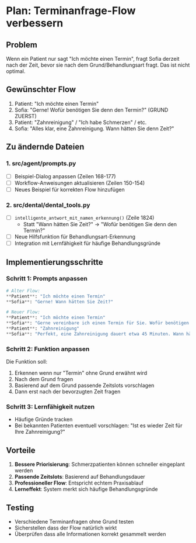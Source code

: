 # Plan: Terminanfrage-Flow verbessern

## Problem
Wenn ein Patient nur sagt "Ich möchte einen Termin", fragt Sofia derzeit nach der Zeit, bevor sie nach dem Grund/Behandlungsart fragt. Das ist nicht optimal.

## Gewünschter Flow
1. Patient: "Ich möchte einen Termin"
2. Sofia: "Gerne! Wofür benötigen Sie denn den Termin?" (GRUND ZUERST)
3. Patient: "Zahnreinigung" / "Ich habe Schmerzen" / etc.
4. Sofia: "Alles klar, eine Zahnreinigung. Wann hätten Sie denn Zeit?"

## Zu ändernde Dateien

### 1. src/agent/prompts.py
- [ ] Beispiel-Dialog anpassen (Zeilen 168-177)
- [ ] Workflow-Anweisungen aktualisieren (Zeilen 150-154)
- [ ] Neues Beispiel für korrekten Flow hinzufügen

### 2. src/dental/dental_tools.py
- [ ] `intelligente_antwort_mit_namen_erkennung()` (Zeile 1824)
  - Statt "Wann hätten Sie Zeit?" → "Wofür benötigen Sie denn den Termin?"
- [ ] Neue Hilfsfunktion für Behandlungsart-Erkennung
- [ ] Integration mit Lernfähigkeit für häufige Behandlungsgründe

## Implementierungsschritte

### Schritt 1: Prompts anpassen
```python
# Alter Flow:
**Patient**: "Ich möchte einen Termin"
**Sofia**: "Gerne! Wann hätten Sie Zeit?"

# Neuer Flow:
**Patient**: "Ich möchte einen Termin"
**Sofia**: "Gerne vereinbare ich einen Termin für Sie. Wofür benötigen Sie denn den Termin?"
**Patient**: "Zahnreinigung"
**Sofia**: "Perfekt, eine Zahnreinigung dauert etwa 45 Minuten. Wann hätten Sie denn Zeit?"
```

### Schritt 2: Funktion anpassen
Die Funktion soll:
1. Erkennen wenn nur "Termin" ohne Grund erwähnt wird
2. Nach dem Grund fragen
3. Basierend auf dem Grund passende Zeitslots vorschlagen
4. Dann erst nach der bevorzugten Zeit fragen

### Schritt 3: Lernfähigkeit nutzen
- Häufige Gründe tracken
- Bei bekannten Patienten eventuell vorschlagen: "Ist es wieder Zeit für Ihre Zahnreinigung?"

## Vorteile
1. **Bessere Priorisierung**: Schmerzpatienten können schneller eingeplant werden
2. **Passende Zeitslots**: Basierend auf Behandlungsdauer
3. **Professioneller Flow**: Entspricht echtem Praxisablauf
4. **Lerneffekt**: System merkt sich häufige Behandlungsgründe

## Testing
- Verschiedene Terminanfragen ohne Grund testen
- Sicherstellen dass der Flow natürlich wirkt
- Überprüfen dass alle Informationen korrekt gesammelt werden